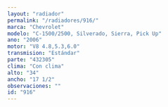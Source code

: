 ```yaml
---
layout: "radiador"
permalink: "/radiadores/916/"
marca: "Chevrolet"
modelo: "C-1500/2500, Silverado, Sierra, Pick Up"
ano: "2006"
motor: "V8 4.8,5.3,6.0"
transmision: "Estándar"
parte: "432305"
clima: "Con clima"
alto: "34"
ancho: "17 1/2"
observaciones: ""
id: "916"
---
```


